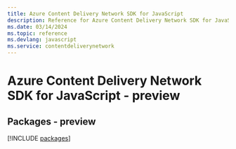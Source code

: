 ```yaml
---
title: Azure Content Delivery Network SDK for JavaScript
description: Reference for Azure Content Delivery Network SDK for JavaScript
ms.date: 03/14/2024
ms.topic: reference
ms.devlang: javascript
ms.service: contentdeliverynetwork
---
```

# Azure Content Delivery Network SDK for JavaScript - preview
## Packages - preview
[!INCLUDE [packages](content-delivery-network-index.md)]